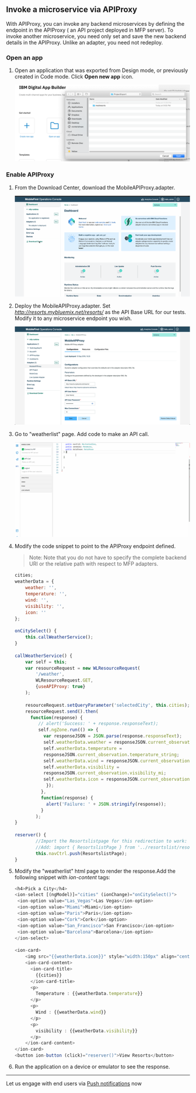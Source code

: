 ## Invoke a microservice via APIProxy

With APIProxy, you can invoke any backend microservices by defining the endpoint in the APIProxy ( an API project deployed in MFP server). To invoke another microservice, you need only set and save the new backend details in the APIProxy. Unlike an adapter, you need not redeploy. 

### Open an app

1. Open an application that was exported from Design mode, or previously created in Code mode. Click **Open new app** icon. 

    ![Import](../Artifacts/screenshots/dab-modresorts-import-codemode.png)

### Enable APIProxy
    
1. From the Download Center, download the MobileAPIProxy.adapter.

	![DAB APIProxy download](../Artifacts/screenshots/dab-apiproxydownload.gif)

2. Deploy the MobileAPIProxy.adapter. Set *http://resorts.mybluemix.net/resorts/* as the API Base URL for our tests. Modify it to any microservice endpoint you wish.

	![Deploy APIProxy](../Artifacts/screenshots/dab-modresorts-apiproxy-configure.png)
    
3. Go to "weatherlist" page. Add code to make an API call.

	![DAB APIProxy code](../Artifacts/screenshots/dab-modresorts-codemode-apiproxy.gif)

4. Modify the code snippet to point to the APIProxy endpoint defined.

   >Note: Note that you do not have to specify the complete backend URI or the relative path with respect to MFP adapters. 
		
	```javascript
	cities;
	weatherData = {
	    weather: '',
	    temperature: '',
	    wind: '',
	    visibility: '',
	    icon: ''
	};

	onCitySelect() {
		this.callWeatherService();
	}
	
	callWeatherService() {
		var self = this;
		var resourceRequest = new WLResourceRequest(
		    '/weather',
		    WLResourceRequest.GET,
		    {useAPIProxy: true}
		);
		
		resourceRequest.setQueryParameter('selectedCity', this.cities);
		resourceRequest.send().then(
		  function(response) {
		     // alert('Success: ' + response.responseText);
		     self.ngZone.run(() => {
		       var responseJSON = JSON.parse(response.responseText);
		       self.weatherData.weather = responseJSON.current_observation.icon;
		       self.weatherData.temperature =
		       responseJSON.current_observation.temperature_string;
		       self.weatherData.wind = responseJSON.current_observation.wind_string;
		       self.weatherData.visibility =
		       responseJSON.current_observation.visibility_mi;
		       self.weatherData.icon = responseJSON.current_observation.icon_url;
		        });
		      },
		      function(response) {
		        alert('Failure: ' + JSON.stringify(response));
		      }
		    );
	}
	
	reserver() {
		    //Import the Resortslistpage for this redirection to work:
		    //Add: import { ResortslistPage } from '../resortslist/resortslist';
		    this.navCtrl.push(ResortslistPage);
	}
	```
	    	
5. Modify the "weatherlist" html page to render the response.Add the following snippet with *ion-content* tags:		
	
	```javascript
	<h4>Pick a City</h4>
  	<ion-select [(ngModel)]="cities" (ionChange)="onCitySelect()">
     <ion-option value="Las_Vegas">Las Vegas</ion-option>
     <ion-option value="Miami">Miami</ion-option>
     <ion-option value="Paris">Paris</ion-option>
     <ion-option value="Cork">Cork</ion-option>
     <ion-option value="San_Francisco">San Francisco</ion-option>
     <ion-option value="Barcelona">Barcelona</ion-option>
   </ion-select>

   <ion-card>
	    <img src="{{weatherData.icon}}" style="width:150px" align="center" />
	    <ion-card-content>
	      <ion-card-title>
	        {{cities}}
	      </ion-card-title>
	      <p>
	        Temperature : {{weatherData.temperature}}
	      </p>
	      <p>
	        Wind : {{weatherData.wind}}
	      </p>
	      <p>
	        visibility : {{weatherData.visibility}}
	      </p>
	    </ion-card-content>
    </ion-card>
   <button ion-button (click)="reserver()">View Resorts</button>
	
	```
	 
		
5. Run the application on a device or emulator to see the response.

---------------

Let us engage with end users via [Push notifications](../push-notifications) now
